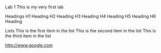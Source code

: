 
Lab 1
This is my very first lab

Headings
H1 Heading
H2 Heading
H3 Heading 
H4 Heading
H5 Heading
H6 Heading

Lists 
This is the first item in the list 
This is the second item in the list 
This is the third item in the list 

http://www.google.com

